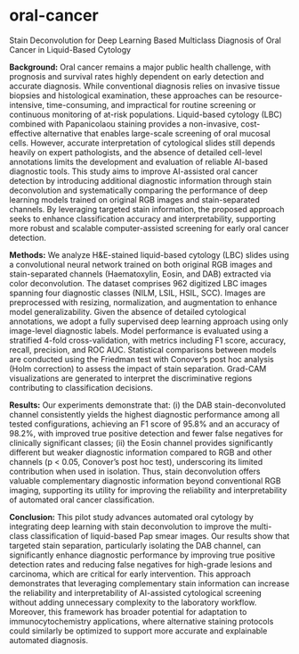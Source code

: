 # **oral-cancer**
Stain Deconvolution for Deep Learning Based Multiclass Diagnosis of Oral Cancer in Liquid-Based Cytology


**Background:** Oral cancer remains a major public health challenge, with prognosis and survival rates highly dependent on early detection
and accurate diagnosis. While conventional diagnosis relies on invasive tissue biopsies and histological examination, these approaches can
be resource-intensive, time-consuming, and impractical for routine screening or continuous monitoring of at-risk populations. Liquid-based
cytology (LBC) combined with Papanicolaou staining provides a non-invasive, cost-effective alternative that enables large-scale screening
of oral mucosal cells. However, accurate interpretation of cytological slides still depends heavily on expert pathologists, and the absence
of detailed cell-level annotations limits the development and evaluation of reliable AI-based diagnostic tools. This study aims to improve
AI-assisted oral cancer detection by introducing additional diagnostic information through stain deconvolution and systematically comparing
the performance of deep learning models trained on original RGB images and stain-separated channels. By leveraging targeted stain
information, the proposed approach seeks to enhance classification accuracy and interpretability, supporting more robust and scalable
computer-assisted screening for early oral cancer detection.

**Methods:** We analyze H&E-stained liquid-based cytology (LBC) slides using a convolutional neural network trained on both original
RGB images and stain-separated channels (Haematoxylin, Eosin, and DAB) extracted via color deconvolution. The dataset comprises 962
digitized LBC images spanning four diagnostic classes (NILM, LSIL, HSIL, SCC). Images are preprocessed with resizing, normalization, and
augmentation to enhance model generalizability. Given the absence of detailed cytological annotations, we adopt a fully supervised deep
learning approach using only image-level diagnostic labels. Model performance is evaluated using a stratified 4-fold cross-validation, with
metrics including F1 score, accuracy, recall, precision, and ROC AUC. Statistical comparisons between models are conducted using the
Friedman test with Conover’s post hoc analysis (Holm correction) to assess the impact of stain separation. Grad-CAM visualizations are
generated to interpret the discriminative regions contributing to classification decisions.

**Results:** Our experiments demonstrate that: (i) the DAB stain-deconvoluted channel consistently yields the highest diagnostic performance
among all tested configurations, achieving an F1 score of 95.8% and an accuracy of 98.2%, with improved true positive detection and fewer
false negatives for clinically significant classes; (ii) the Eosin channel provides significantly different but weaker diagnostic information
compared to RGB and other channels (p < 0.05, Conover’s post hoc test), underscoring its limited contribution when used in isolation. Thus,
stain deconvolution offers valuable complementary diagnostic information beyond conventional RGB imaging, supporting its utility for
improving the reliability and interpretability of automated oral cancer classification.

**Conclusion:** This pilot study advances automated oral cytology by integrating deep learning with stain deconvolution to improve the
multi-class classification of liquid-based Pap smear images. Our results show that targeted stain separation, particularly isolating the DAB
channel, can significantly enhance diagnostic performance by improving true positive detection rates and reducing false negatives for
high-grade lesions and carcinoma, which are critical for early intervention. This approach demonstrates that leveraging complementary
stain information can increase the reliability and interpretability of AI-assisted cytological screening without adding unnecessary complexity
to the laboratory workflow. Moreover, this framework has broader potential for adaptation to immunocytochemistry applications, where
alternative staining protocols could similarly be optimized to support more accurate and explainable automated diagnosis.
